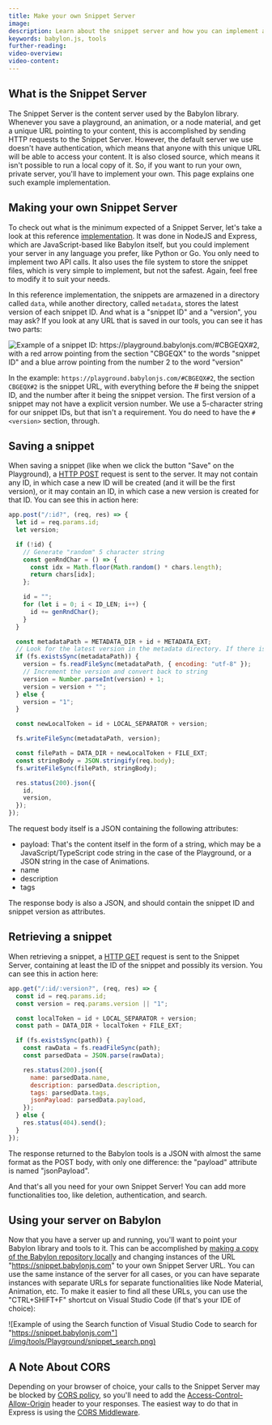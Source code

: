 ```yaml
---
title: Make your own Snippet Server
image:
description: Learn about the snippet server and how you can implement and use your own
keywords: babylon.js, tools
further-reading:
video-overview:
video-content:
---
```


## What is the Snippet Server

The Snippet Server is the content server used by the Babylon library. Whenever you save a playground, an animation, or a node material, and get a unique URL pointing to your content, this is accomplished by sending HTTP requests to the Snippet Server. However, the default server we use doesn't have authentication, which means that anyone with this unique URL will be able to access your content. It is also closed source, which means it isn't possible to run a local copy of it. So, if you want to run your own, private server, you'll have to implement your own. This page explains one such example implementation.

## Making your own Snippet Server

To check out what is the minimum expected of a Snippet Server, let's take a look at this reference [implementation](https://github.com/BabylonJS/SnippetServerReference). It was done in NodeJS and Express, which are JavaScript-based like Babylon itself, but you could implement your server in any language you prefer, like Python or Go. You only need to implement two API calls. It also uses the file system to store the snippet files, which is very simple to implement, but not the safest. Again, feel free to modify it to suit your needs.

In this reference implementation, the snippets are armazened in a directory called `data`, while another directory, called `metadata`, stores the latest version of each snippet ID. And what is a "snippet ID" and a "version", you may ask? If you look at any URL that is saved in our tools, you can see it has two parts:

![Example of a snippet ID: https://playground.babylonjs.com/#CBGEQX#2, with a red arrow pointing from the section "CBGEQX" to the words "snippet ID" and a blue arrow pointing from the number 2 to the word "version" ](/img/tools/Playground/snippet_url.png)

In the example: `https://playground.babylonjs.com/#CBGEQX#2`, the section `CBGEQX#2` is the snippet URL, with everything before the # being the snippet ID, and the number after it being the snippet version. The first version of a snippet may not have a explicit version number. We use a 5-character string for our snippet IDs, but that isn't a requirement. You do need to have the `#<version>` section, through.

## Saving a snippet

When saving a snippet (like when we click the button "Save" on the Playground), a [HTTP POST](https://developer.mozilla.org/en-US/docs/Web/HTTP/Methods/POST) request is sent to the server. It may not contain any ID, in which case a new ID will be created (and it will be the first version), or it may contain an ID, in which case a new version is created for that ID. You can see this in action here:

```javascript
app.post("/:id?", (req, res) => {
  let id = req.params.id;
  let version;

  if (!id) {
    // Generate "random" 5 character string
    const genRndChar = () => {
      const idx = Math.floor(Math.random() * chars.length);
      return chars[idx];
    };

    id = "";
    for (let i = 0; i < ID_LEN; i++) {
      id += genRndChar();
    }
  }

  const metadataPath = METADATA_DIR + id + METADATA_EXT;
  // Look for the latest version in the metadata directory. If there is no metadata file, then it is the first version.
  if (fs.existsSync(metadataPath)) {
    version = fs.readFileSync(metadataPath, { encoding: "utf-8" });
    // Increment the version and convert back to string
    version = Number.parseInt(version) + 1;
    version = version + "";
  } else {
    version = "1";
  }

  const newLocalToken = id + LOCAL_SEPARATOR + version;

  fs.writeFileSync(metadataPath, version);

  const filePath = DATA_DIR + newLocalToken + FILE_EXT;
  const stringBody = JSON.stringify(req.body);
  fs.writeFileSync(filePath, stringBody);

  res.status(200).json({
    id,
    version,
  });
});
```

The request body itself is a JSON containing the following attributes:

- payload: That's the content itself in the form of a string, which may be a JavaScript/TypeScript code string in the case of the Playground, or a JSON string in the case of Animations.
- name
- description
- tags

The response body is also a JSON, and should contain the snippet ID and snippet version as attributes.

## Retrieving a snippet

When retrieving a snippet, a [HTTP GET](https://developer.mozilla.org/en-US/docs/Web/HTTP/Methods/GET) request is sent to the Snippet Server, containing at least the ID of the snippet and possibly its version. You can see this in action here:

```javascript
app.get("/:id/:version?", (req, res) => {
  const id = req.params.id;
  const version = req.params.version || "1";

  const localToken = id + LOCAL_SEPARATOR + version;
  const path = DATA_DIR + localToken + FILE_EXT;

  if (fs.existsSync(path)) {
    const rawData = fs.readFileSync(path);
    const parsedData = JSON.parse(rawData);

    res.status(200).json({
      name: parsedData.name,
      description: parsedData.description,
      tags: parsedData.tags,
      jsonPayload: parsedData.payload,
    });
  } else {
    res.status(404).send();
  }
});
```

The response returned to the Babylon tools is a JSON with almost the same format as the POST body, with only one difference: the "payload" attribute is named "jsonPayload".

And that's all you need for your own Snippet Server! You can add more functionalities too, like deletion, authentication, and search.

## Using your server on Babylon

Now that you have a server up and running, you'll want to point your Babylon library and tools to it. This can be accomplished by [making a copy of the Babylon repository locally](/contribute/toBabylon/HowToContribute) and changing instances of the URL "https://snippet.babylonjs.com" to your own Snippet Server URL. You can use the same instance of the server for all cases, or you can have separate instances with separate URLs for separate functionalities like Node Material, Animation, etc. To make it easier to find all these URLs, you can use the "CTRL+SHIFT+F" shortcut on Visual Studio Code (if that's your IDE of choice):

![Example of using the Search function of Visual Studio Code to search for "https://snippet.babylonjs.com"](/img/tools/Playground/snippet_search.png)

## A Note About CORS

Depending on your browser of choice, your calls to the Snippet Server may be blocked by [CORS policy](https://developer.mozilla.org/en-US/docs/Web/HTTP/CORS), so you'll need to add the [Access-Control-Allow-Origin](https://developer.mozilla.org/en-US/docs/Web/HTTP/CORS#access-control-allow-origin) header to your responses. The easiest way to do that in Express is using the [CORS Middleware](https://expressjs.com/en/resources/middleware/cors.html).
